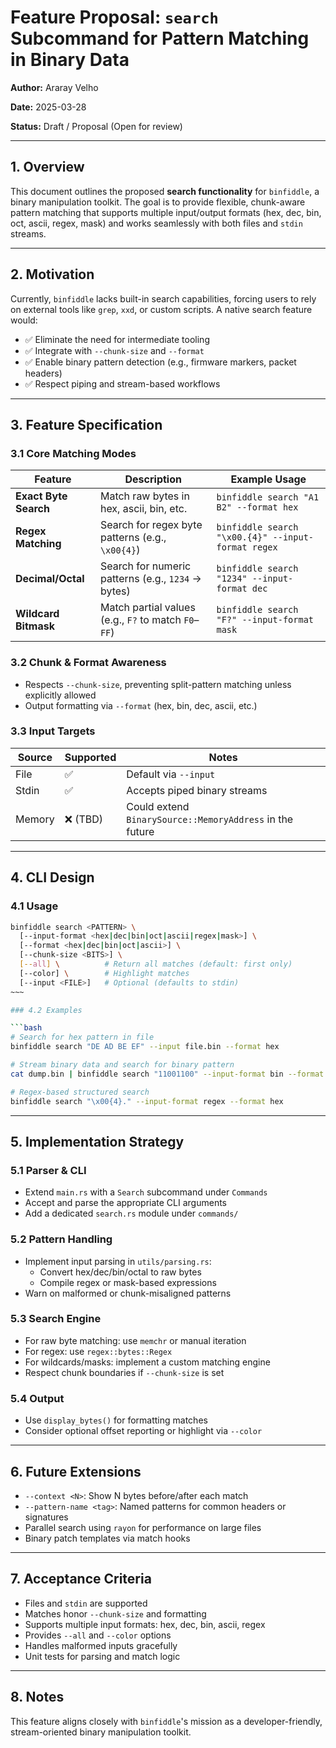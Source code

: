 # Feature Proposal: `search` Subcommand for Pattern Matching in Binary Data

**Author:** Araray Velho

**Date:** 2025-03-28

**Status:** Draft / Proposal (Open for review)

---

## 1. Overview

This document outlines the proposed **search functionality** for `binfiddle`, a binary manipulation toolkit. The goal is to provide flexible, chunk-aware pattern matching that supports multiple input/output formats (hex, dec, bin, oct, ascii, regex, mask) and works seamlessly with both files and `stdin` streams.

---

## 2. Motivation

Currently, `binfiddle` lacks built-in search capabilities, forcing users to rely on external tools like `grep`, `xxd`, or custom scripts. A native search feature would:

- ✅ Eliminate the need for intermediate tooling
- ✅ Integrate with `--chunk-size` and `--format`
- ✅ Enable binary pattern detection (e.g., firmware markers, packet headers)
- ✅ Respect piping and stream-based workflows

---

## 3. Feature Specification

### 3.1 Core Matching Modes

| Feature               | Description                                                  | Example Usage                                      |
|-----------------------|--------------------------------------------------------------|---------------------------------------------------|
| **Exact Byte Search** | Match raw bytes in hex, ascii, bin, etc.                     | `binfiddle search "A1 B2" --format hex`           |
| **Regex Matching**    | Search for regex byte patterns (e.g., `\x00{4}`)             | `binfiddle search "\x00.{4}" --input-format regex` |
| **Decimal/Octal**     | Search for numeric patterns (e.g., `1234` → bytes)           | `binfiddle search "1234" --input-format dec`      |
| **Wildcard Bitmask**  | Match partial values (e.g., `F?` to match `F0`–`FF`)         | `binfiddle search "F?" --input-format mask`       |

### 3.2 Chunk & Format Awareness

- Respects `--chunk-size`, preventing split-pattern matching unless explicitly allowed
- Output formatting via `--format` (hex, bin, dec, ascii, etc.)

### 3.3 Input Targets

| Source     | Supported | Notes                                                       |
|------------|-----------|-------------------------------------------------------------|
| File       | ✅        | Default via `--input`                                        |
| Stdin      | ✅        | Accepts piped binary streams                                 |
| Memory     | ❌ (TBD)  | Could extend `BinarySource::MemoryAddress` in the future     |

---

## 4. CLI Design

### 4.1 Usage

```bash
binfiddle search <PATTERN> \
  [--input-format <hex|dec|bin|oct|ascii|regex|mask>] \
  [--format <hex|dec|bin|oct|ascii>] \
  [--chunk-size <BITS>] \
  [--all] \          # Return all matches (default: first only)
  [--color] \        # Highlight matches
  [--input <FILE>]   # Optional (defaults to stdin)
~~~

### 4.2 Examples

```bash
# Search for hex pattern in file
binfiddle search "DE AD BE EF" --input file.bin --format hex

# Stream binary data and search for binary pattern
cat dump.bin | binfiddle search "11001100" --input-format bin --format bin

# Regex-based structured search
binfiddle search "\x00{4}." --input-format regex --format hex
```

------

## 5. Implementation Strategy

### 5.1 Parser & CLI

- Extend `main.rs` with a `Search` subcommand under `Commands`
- Accept and parse the appropriate CLI arguments
- Add a dedicated `search.rs` module under `commands/`

### 5.2 Pattern Handling

- Implement input parsing in `utils/parsing.rs`:
    - Convert hex/dec/bin/octal to raw bytes
    - Compile regex or mask-based expressions
- Warn on malformed or chunk-misaligned patterns

### 5.3 Search Engine

- For raw byte matching: use `memchr` or manual iteration
- For regex: use `regex::bytes::Regex`
- For wildcards/masks: implement a custom matching engine
- Respect chunk boundaries if `--chunk-size` is set

### 5.4 Output

- Use `display_bytes()` for formatting matches
- Consider optional offset reporting or highlight via `--color`

------

## 6. Future Extensions

- `--context <N>`: Show N bytes before/after each match
- `--pattern-name <tag>`: Named patterns for common headers or signatures
- Parallel search using `rayon` for performance on large files
- Binary patch templates via match hooks

------

## 7. Acceptance Criteria

-  Files and `stdin` are supported
-  Matches honor `--chunk-size` and formatting
-  Supports multiple input formats: hex, dec, bin, ascii, regex
-  Provides `--all` and `--color` options
-  Handles malformed inputs gracefully
-  Unit tests for parsing and match logic

------

## 8. Notes

This feature aligns closely with `binfiddle`'s mission as a developer-friendly, stream-oriented binary manipulation toolkit.
